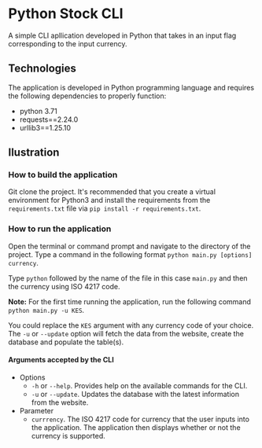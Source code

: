 # Python Stock CLI
A simple CLI apllication developed in Python that takes in an input flag 
corresponding to the input currency.
## Technologies
The application is developed in Python programming language and
requires the following dependencies to properly function:
- python 3.71
- requests==2.24.0
- urllib3==1.25.10
## Ilustration
### How to build the application
Git clone the project. It's recommended that you create a virtual environment
for Python3 and install the requirements from the `requirements.txt` file via 
`pip install -r requirements.txt`.
### How to run the application
Open the terminal or command prompt and navigate to the directory of the project.
Type a command in the following format `python main.py [options] currency`.

Type `python` followed by the name of the file in this case `main.py` and then the 
currency using ISO 4217 code.

**Note:** For the first time running the application, run the following command
`python main.py -u KES`.

You could replace the `KES` argument with any currency code of your 
choice. The `-u` or `--update` option will fetch the data from the website, create
the database and populate the table(s).

#### Arguments accepted by the CLI
+ Options
    - `-h` or `--help`. Provides help on the available commands for the CLI.
    - `-u` or `--update`. Updates the database with the latest information from
    the website.
+ Parameter
    - `currrency`. The ISO 4217 code for currency that the user inputs
    into the application. The application then displays whether or not the currency
    is supported. 


